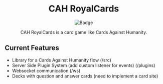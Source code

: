 <div align="center">
  
  # CAH RoyalCards
  
  ![Badge](https://github.com/royalzsoftware/cah/actions/workflows/go.yml/badge.svg)
  

  CAH RoyalCards is a card game like Cards Against Humanity.

</div>

## Current Features
- Library for a Cards Against Humanity flow (/src)
- Server Side Plugin System (add custom listener for events) (/plugins)
- Websocket communication (/ws)
- Decks with question and answer cards (need to implement a card site)

